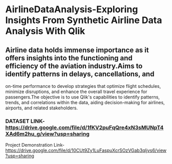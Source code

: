 # AirlineDataAnalysis-Exploring Insights From Synthetic Airline Data Analysis With Qlik

## Airline data holds immense importance as it offers insights into the functioning and efficiency of the aviation industry.Aims to identify patterns in delays, cancellations, and
on-time performance to develop strategies that optimize flight schedules, minimize       disruptions, and enhance the overall travel experience for passengers.The objective is to use Qlik's capabilities to identify patterns, trends, and correlations within the data, aiding decision-making for airlines, airports, and related stakeholders.

### DATASET LINK-https://drive.google.com/file/d/1fKV2puFqQre4xN3sMUNpT4XAd6m2hu_g/view?usp=sharing

Project Demonstration Link-https://drive.google.com/file/d/10CUt9Zy1LuFaspuXcrSOzVGab3qljvs6/view?usp=sharing


